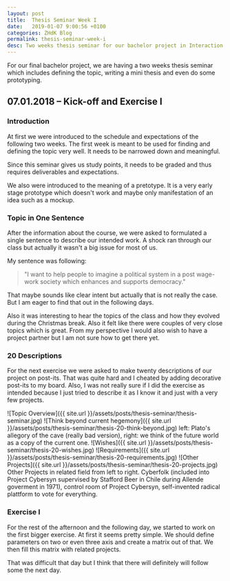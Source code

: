 ```yaml
---
layout: post
title:  Thesis Seminar Week I
date:   2019-01-07 9:00:56 +0100
categories: ZHdK Blog
permalink: thesis-seminar-week-i
desc: Two weeks thesis seminar for our bachelor project in Interaction Design at Zurich University of the Arts.
---
```


For our final bachelor project, we are having a two weeks thesis seminar which includes defining the topic, writing a mini thesis and even do some prototyping. 

## 07.01.2018 – Kick-off and Exercise I

### Introduction
At first we were introduced to the schedule and expectations of the following two weeks. The first week is meant to be used for finding and defining the topic very well. It needs to be narrowed down and meaningful.

Since this seminar gives us study points, it needs to be graded and thus requires deliverables and expectations.

We also were introduced to the meaning of a pretotype. It is a very early stage prototype which doesn't work and maybe only manifestation of an idea such as a mockup.

### Topic in One Sentence
After the information about the course, we were asked to formulated a single sentence to describe our intended work. A shock ran through our class but actually it wasn't a big issue for most of us.

My sentence was following:
> "I want to help people to imagine a political system in a post wage-work society which enhances and supports democracy."

That maybe sounds like clear intent but actually that is not really the case. But I am eager to find that out in the following days.

Also it was interesting to hear the topics of the class and how they evolved during the Christmas break. Also it felt like there were couples of very close topics which is great. From my perspective I would also wish to have a project partner but I am not sure how to get there yet.

### 20 Descriptions
For the next exercise we were asked to make twenty descriptions of our project on post-its. That was quite hard and I cheated by adding decorative post-its to my board. Also, I was not really sure if I did the exercise as intended because I just tried to describe it as I know it and just with a very few projects.

![Topic Overview]({{ site.url }}/assets/posts/thesis-seminar/thesis-seminar.jpg)
![Think beyond current hegemony]({{ site.url }}/assets/posts/thesis-seminar/thesis-20-think-beyond.jpg)
left: Plato's allegory of the cave (really bad version), right: we think of the future world as a copy of the current one.
![Wishes]({{ site.url }}/assets/posts/thesis-seminar/thesis-20-wishes.jpg)
![Requirements]({{ site.url }}/assets/posts/thesis-seminar/thesis-20-requirements.jpg)
![Other Projects]({{ site.url }}/assets/posts/thesis-seminar/thesis-20-projects.jpg)
Other Projects in related field from left to right. Cyberfolk (included into Project Cybersyn supervised by Stafford Beer in Chile during Allende goverment in 1971), control room of Project Cybersyn, self-invented radical plattform to vote for everything.

### Exercise I
For the rest of the afternoon and the following day, we started to work on the first bigger exercise. At first it seems pretty simple. We should define parameters on two or even three axis and create a matrix out of that. We then fill this matrix with related projects.

That was difficult that day but I think that there will definitely will follow some the next day.
